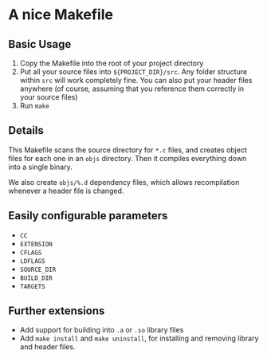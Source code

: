 # A nice Makefile

## Basic Usage
1. Copy the Makefile into the root of your project directory
2. Put all your source files into `${PROJECT_DIR}/src`.
   Any folder structure within `src` will work completely fine.
   You can also put your header files anywhere (of course, assuming
   that you reference them correctly in your source files)
3. Run `make`

## Details

This Makefile scans the source directory for `*.c` files, and creates object
files for each one in an `objs` directory. Then it compiles everything down
into a single binary.

We also create `objs/%.d` dependency files, which allows recompilation whenever
a header file is changed.

## Easily configurable parameters
- `CC`
- `EXTENSION`
- `CFLAGS`
- `LDFLAGS`
- `SOURCE_DIR`
- `BUILD_DIR`
- `TARGETS`

## Further extensions
- Add support for building into `.a` or `.so` library files
- Add `make install` and `make uninstall`, for installing and removing
  library and header files.
